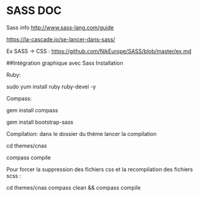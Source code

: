 
# SASS DOC


Sass info  http://www.sass-lang.com/guide

https://la-cascade.io/se-lancer-dans-sass/





Ex SASS -> CSS : https://github.com/NikEurope/SASS/blob/master/ex.md



##Intégration graphique avec Sass
Installation


Ruby:

sudo yum install ruby ruby-devel -y



Compass:

gem install compass

gem install bootstrap-sass



Compilation: dans le dossier du thème lancer la compilation

cd themes/cnas

compass compile



Pour forcer la suppression des fichiers css et la recompilation des fichiers scss :

cd themes/cnas
compass clean && compass compile



